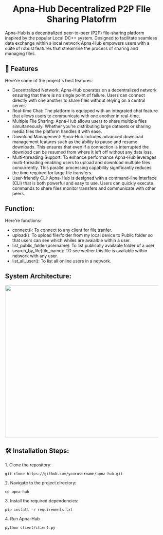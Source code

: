 <h1 align="center" id="title">Apna-Hub Decentralized P2P FIle Sharing Platofrm</h1>

<p id="description">Apna-Hub is a decentralized peer-to-peer (P2P) file-sharing platform inspired by the popular Local DC++ system. Designed to facilitate seamless data exchange within a local network Apna-Hub empowers users with a suite of robust features that streamline the process of sharing and managing files.</p>

  
<h2>🧐 Features</h2>

Here're some of the project's best features:

*   Decentralized Network: Apna-Hub operates on a decentralized network ensuring that there is no single point of failure. Users can connect directly with one another to share files without relying on a central server.
*   Real-time Chat: The platform is equipped with an integrated chat feature that allows users to communicate with one another in real-time.
*   Multiple File Sharing: Apna-Hub allows users to share multiple files simultaneously. Whether you're distributing large datasets or sharing media files the platform handles it with ease.
*   Download Management: Apna-Hub includes advanced download management features such as the ability to pause and resume downloads. This ensures that even if a connection is interrupted the download can be resumed from where it left off without any data loss.
*   Multi-threading Support: To enhance performance Apna-Hub leverages multi-threading enabling users to upload and download multiple files concurrently. This parallel processing capability significantly reduces the time required for large file transfers.
*   User-friendly CLI: Apna-Hub is designed with a command-line interface (CLI) that is both powerful and easy to use. Users can quickly execute commands to share files monitor transfers and communicate with other peers.

<h2> Function:</h2>

Here're functions:

*   connect(): To connect to any client for file tranfer.
*   upload(): To upload file/folder from my local device to Public folder so that users can see which whiles are avaialble within a user.
*   list_public_folder(username): To list publically available folder of a user
*   search_by_file(file_name): TO see wether this file is available within network with any user.
*   list_all_user(): To list all online users in a network.

<h2>System Architecture:</h2>

<img src="https://res.cloudinary.com/dpme2cbhg/image/upload/v1723577487/qa04hwmhpc5s9qmj7uyw.jpg" width="800" height="500/">

<h2>🛠️ Installation Steps:</h2>

<p>1. Clone the repository:</p>

```
git clone https://github.com/yourusername/apna-hub.git
```

<p>2. Navigate to the project directory:</p>

```
cd apna-hub
```

<p>3. Install the required dependencies:</p>

```
pip install -r requirements.txt
```

<p>4. Run Apna-Hub</p>

```
python client/client.py
```
